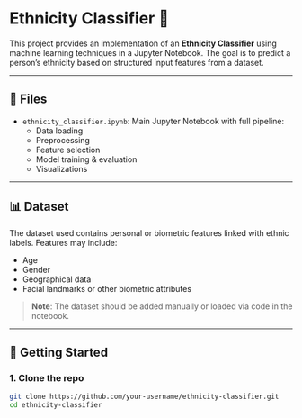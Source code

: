 # Ethnicity Classifier 🧬

This project provides an implementation of an **Ethnicity Classifier** using machine learning techniques in a Jupyter Notebook. The goal is to predict a person’s ethnicity based on structured input features from a dataset.

---

## 📁 Files

- `ethnicity_classifier.ipynb`: Main Jupyter Notebook with full pipeline:
  - Data loading
  - Preprocessing
  - Feature selection
  - Model training & evaluation
  - Visualizations

---

## 📊 Dataset

The dataset used contains personal or biometric features linked with ethnic labels. Features may include:

- Age  
- Gender  
- Geographical data  
- Facial landmarks or other biometric attributes  

> **Note**: The dataset should be added manually or loaded via code in the notebook.

---

## 🚀 Getting Started

### 1. Clone the repo
```bash
git clone https://github.com/your-username/ethnicity-classifier.git
cd ethnicity-classifier
